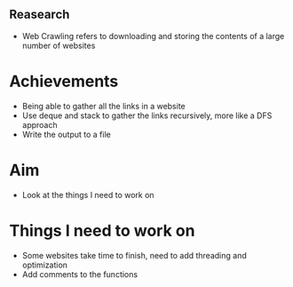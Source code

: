 ## Reasearch
* Web Crawling refers to downloading and storing the contents of a large number of websites


# Achievements
* Being able to gather all the links in a website
* Use deque and stack to gather the links recursively, more like a DFS approach
* Write the output to a file

# Aim
* Look at the things I need to work on


# Things I need to work on
* Some websites take time to finish, need to add threading and optimization
* Add comments to the functions
